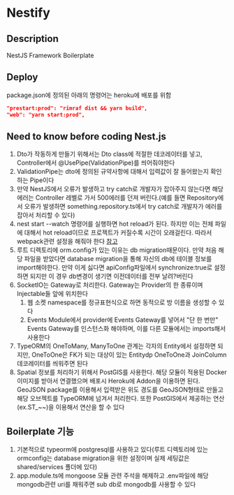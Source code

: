 # Nestify

## Description

NestJS Framework Boilerplate

## Deploy

package.json에 정의된 아래의 명령어는 heroku에 배포를 위함

```json:package.json
"prestart:prod": "rimraf dist && yarn build",
"web": "yarn start:prod",
```

## Need to know before coding Nest.js

1. Dto가 작동하게 만들기 위해서는 Dto class에 적절한 데코레이터를 넣고, Controller에서 @UsePipe(ValidationPipe)를 씌어줘야한다
2. ValidationPipe는 dto에 정의된 규약사항에 대해서 입력값이 잘 들어왔는지 확인하는 Pipe이다
3. 만약 NestJS에서 오류가 발생하고 try catch로 개발자가 잡아주지 않는다면 해당 에러는 Controller 레벨로 가서 500에러를 던져 버린다.(예를 들면 Repository에서 오류가 발생하면
   something.repository.ts에서 try catch로 개발자가 에러를 잡아서 처리할 수 있다)
4. nest start --watch 명령어를 실행하면 hot reload가 된다. 하지만 이는 전체 파일에 대해서 hot reload이므로 프로젝트가 커질수록 시간이 오래걸린다. 따라서 webpack관련 설정을
   해줘야 한다 [참고](https://velog.io/@kys6879/Nest.JS-Hot-reload-%EC%A0%81%EC%9A%A9%ED%95%98%EA%B8%B0)
5. 루트 디렉토리에 orm.config가 있는 이유는 db migration때문이다. 만약 처음 해당 파일을 받았다면 database migration을 통해 자신의 db에 테이블 정보를 import해야한다. 만약
   이게 싫다면 apiConfig파일에서 synchronize:true로 설정하면 되지만 이 경우 db변경이 생기면 이전데이터를 전부 날려?버린다
6. SocketIO는 Gateway로 처리한다. Gateway는 Provider의 한 종류이며 Injectable들 앞에 위치한다
   1. 웹 소켓 namespace를 정규표현식으로 하면 동적으로 방 이름을 생성할 수 있다
   2. Events Module에서 provider에 Events Gateway를 넣어서 "단 한 번만" Events Gateway를 인스턴스화 해야하며, 이를 다른 모듈에서는 imports해서 사용한다
7. TypeORM의 OneToMany, ManyToOne 관계는 각자의 Entity에서 설정하면 되지만, OneToOne은 FK가 되는 대상이 있는 Entitydp OneToOne과 JoinColumn 데코레이터를
   씌워주면 된다
8. Spatial 정보를 처리하기 위해서 PostGIS를 사용한다. 해당 모듈이 적용된 Docker 이미지를 받아서 연결했으며 배포시 Heroku에 Addon을 이용하면 된다. GeoJSON package를
   이용해서 입력받은 위도 경도를 GeoJSON형태로 만들고 해당 오브젝트를 TypeORM에 넘겨서 처리한다. 또한 PostGIS에서 제공하는 연산(ex.ST\_~~)을 이용해서 연산을 할 수 있다

## Boilerplate 기능

1. 기본적으로 typeorm에 postgresql를 사용하고 있다(루트 디렉토리에 있는 ormconfig는 database migration을 위한 설정이며 실제 세팅값은 shared/services 폴더에 있다)
2. app.module.ts에 mongoose 모듈 관련 주석을 해제하고 .env파일에 해당 mongodb관련 uri를 채워주면 sub db로 mongodb를 사용할 수 있다

